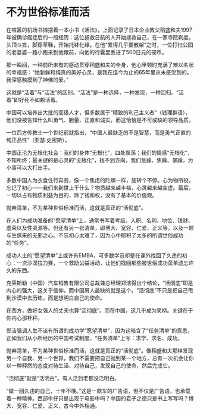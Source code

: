 # 不为世俗标准而活

在喧嚣的机场书摊摆着一本小书《活法》，上面记录了日本企业教父稻盛和夫1997年被确诊癌症后的一段经历：这位拯救日航的人开始拯救自己，在一家寺院剃度，头顶斗笠，脚穿草鞋，开始托钵化缘。在他“累得几乎要散架”之时，一位打扫公园的老婆婆一路小跑来到他跟前，向他的行囊里丢进了500日元的硬币。 

那一瞬间，一种前所未有的感动贯穿稻盛和夫的全身，他心里顿时充满了难以名状的幸福感：“她新鲜和纯真的美好心灵，是我在迄今为止的65年里从未感受到的。我深感触摸到了神佛的爱。” 

这就是“活着”与“活法”的区别。“活法”是一种选择，一种发现，一种回归。“活着”即好死不如赖活着。 

中国可以培养出大批的高级人才，但多数属于“精致的利己主义者”（钱理群语），他们没被告知什么叫勇气、胆量、正直和诚实，而这恰恰是不可或缺的领导品质。 

一位西方传教士一个世纪前就指出，“中国人最缺乏的不是智慧，而是勇气正直的纯正品性”（亚瑟·史密斯）。 

中国正沦为无根化社会：我们的身体“无根化”，四处飘荡；我们的情感“无根化”，不知所终；最关键的是心灵的“无根化”，找不到方向，我们急躁、焦躁、暴躁，为小事可以大打出手。 

多数中国人为衣食住行奔劳，像一个焦虑的陀螺一样，旋转个不停。心为物所役，忘记了初心——我们来到世上干什么？物质越来越丰裕，心灵越来越空虚。最后，一切以占有物质利益为目的，除了钱和权，没有了基本的价值观。 

抛弃清单，不为某种世俗标准而活，这就是真正的“活彻底”。 

在人们为成功准备的“愿望清单”上，通常书写着考级、入职、名利、地位、钱财、虚荣以及性资源等。但还有另一张清单，即博大、宽容、仁爱、正义等，以及一颗与生俱来的无邪之心。不忘初心太难了，因为心中郁积了太多的所谓世俗成功的“任务”。 

成功人士的“愿望清单”上或许有EMBA，可多数学员却是在课外找回了久违的初心：一次沙漠拉力赛，一个救助公益活动，让他们找回那些被世俗成功菜单遗忘许久的东西。 

克莱斯勒（中国）汽车销售有限公司总裁兼总经理郑洁得出个结论，“活彻底”即是内心的强大，这关乎信仰。而中国男人最缺的就是这个。“活彻底”不只是把自己甩到沙漠中去历练，而是想明白自己的使命。 

在西方，做好女强人的丈夫也算“活彻底”。而在中国，这几乎成为笑柄。关键在于你内心那杆秤。 

郑洁强调人生不该有所谓的成功学“愿望清单”，因为这暗含了“任务清单”的意思，正如我们从小所经历的中国考试制度，“任务清单”上写：求学、求名、成功。 

抛弃清单，不为某种世俗标准而活，这就是真正的“活彻底”。像稻盛和夫那样发现另一个自我、另一个世界，我们不需要把自己抛到某一个地方，总有一次机会让你以一种释然的态度对待生活、对待自己，发现自己的使命，然后完成它。 

“活彻底”就是“活明白”。有人活到老都没活明白。 

“做一回久违的自己，十年不晚。”这是一款车的广告语，但不仅是广告语，也承载着一种精神。西部牛仔只是出现于电影中吗？中国的君子之德只是书上写写吗？博大、宽容、仁爱、正义，古今中外相通。